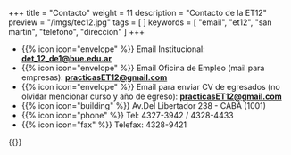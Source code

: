 +++
title = "Contacto"
weight = 11
description = "Contacto de la ET12"
preview = "/imgs/tec12.jpg"
tags = [ ]
keywords = [ "email", "et12", "san martin", "telefono", "direccion" ]
+++

- {{% icon icon="envelope" %}} Email Institucional: **det_12_de1@bue.edu.ar**
- {{% icon icon="envelope" %}} Email Oficina de Empleo (mail para empresas): **practicasET12@gmail.com**
- {{% icon icon="envelope" %}} Email para enviar CV de egresados (no olvidar mencionar curso y año de egreso): **practicasET12@gmail.com**
- {{% icon icon="building" %}} Av.Del Libertador 238 - CABA (1001)
- {{% icon icon="phone" %}} Tel: 4327-3942 / 4328-4433
- {{% icon icon="fax" %}} Telefax: 4328-9421

{{<mapita>}}